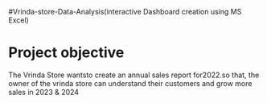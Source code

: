 #Vrinda-store-Data-Analysis(interactive Dashboard creation using MS Excel)
# Project objective
The Vrinda Store wantsto create an annual sales report for2022.so that, the owner of the vrinda store can understand their customers and grow more sales in 2023 & 2024
